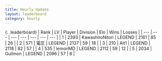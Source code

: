 ```yaml
---
title: Hourly Update
layout: leaderboard
category: hourly
---
```


{: .leaderboard}
| Rank | LV | Player | Division | Elo | Wins | Losses |
| --- | --- | --- | --- | --- | --- | --- |
| <span data-change="0">1</span> | 2393 | <span title="ID: 164871">KawashiroNitori</span> | LEGEND | <span data-change="0">2161</span> | <span data-change="0">85</span> | <span data-change="0">26</span> |
| <span data-change="0">2</span> | 571 | <span title="ID: 407707">電圧</span> | LEGEND | <span data-change="0">2137</span> | <span data-change="0">59</span> | <span data-change="0">18</span> |
| <span data-change="0">3</span> | 210 | <span title="ID: 443550">Alt1</span> | LEGEND | <span data-change="0">2118</span> | <span data-change="0">82</span> | <span data-change="0">57</span> |
| <span data-change="0">4</span> | 535 | <span title="ID: 76009">lemonMD</span> | LEGEND | <span data-change="0">2112</span> | <span data-change="0">59</span> | <span data-change="0">12</span> |
| <span data-change="4">5</span> | 2034 | <span title="ID: 417840">Guilmon</span> | LEGEND | <span data-change="24">2096</span> | <span data-change="4">57</span> | <span data-change="0">8</span> |